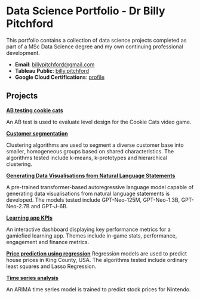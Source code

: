 # Data Science Portfolio - Dr Billy Pitchford

This portfolio contains a collection of data science projects completed as part of a MSc Data Science degree and my own continuing professional development.

- **Email**: [billypitchford@gmail.com](billypitchford@googlemail.com)
- **Tableau Public**: [billy.pitchford](https://public.tableau.com/app/profile/billy.pitchford)
- **Google Cloud Certifications**: [profile](https://www.cloudskillsboost.google/public_profiles/e9f6420d-73e1-4837-8e6a-ef0d1d4f5f62)

## Projects

**[AB testing cookie cats](https://github.com/earth1987/ab-testing-cookie-cats)**

An AB test is used to evaluate level design for the Cookie Cats video game.

**[Customer segmentation](https://github.com/earth1987/retail-customer-segmentation)**

Clustering algorithms are used to segment a diverse customer base into smaller, homogeneous groups based on shared characteristics. The algorithms tested include k-means, k-prototypes and hierarchical clustering.

**[Generating Data Visualisations from
Natural Language Statements](https://github.com/earth1987/Generating-Data-Visualisations-from-Natural-Language-Statements)**

A pre-trained transformer-based autoregressive language model capable of generating data visualisations from natural language statements is developed. The models tested include GPT-Neo-125M, GPT-Neo-1.3B, GPT-Neo-2.7B and GPT-J-6B.

**[Learning app KPIs](https://public.tableau.com/views/LearningappKPIs/GameKPIs?:language=en-US&:display_count=n&:origin=viz_share_link)**

An interactive dashboard displaying key performance metrics for a gamiefied learning app. Themes include in-game stats, performance, engagement and finance metrics.

**[Price prediction using regression](https://github.com/earth1987/house-price-regression)**
Regression models are used to predict house prices in King County, USA. The algorithms tested include ordinary least squares and Lasso Regression.

**[Time series analysis](https://github.com/earth1987/time-series-stock-prices)**

An ARIMA time series model is trained to predict stock prices for Nintendo.

